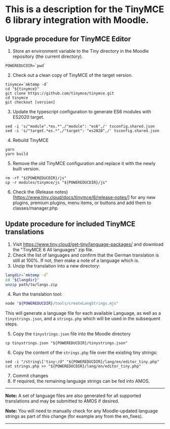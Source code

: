 # This is a description for the TinyMCE 6 library integration with Moodle.

## Upgrade procedure for TinyMCE Editor

1. Store an environment variable to the Tiny directory in the Moodle repository (the current directory).

 ```
 POWEREDUCDIR=`pwd`
 ```

2. Check out a clean copy of TinyMCE of the target version.

 ```
 tinymce=`mktemp -d`
 cd "${tinymce}"
 git clone https://github.com/tinymce/tinymce.git
 cd tinymce
 git checkout [version]
 ```

3. Update the typescript configuration to generate ES6 modules with ES2020 target.

 ```
 sed -i 's/"module".*es.*",/"module": "es6",/' tsconfig.shared.json
 sed -i 's/"target.*es.*",/"target": "es2020",/' tsconfig.shared.json
 ```

4. Rebuild TinyMCE

 ```
 yarn
 yarn build
 ```

5. Remove the old TinyMCE configuration and replace it with the newly built version.

 ```
 rm -rf "${POWEREDUCDIR}/js"
 cp -r modules/tinymce/js "${POWEREDUCDIR}/js"
 ```

6. Check the (Release notes)[https://www.tiny.cloud/docs/tinymce/6/release-notes/] for any new plugins, premium plugins, menu items, or buttons and add them to classes/manager.php

## Update procedure for included TinyMCE translations

1. Visit https://www.tiny.cloud/get-tiny/language-packages/ and download the "TinyMCE 6 All languages" zip file.
2. Check the list of languages and confirm that the German translation is still at 100%. If not, then make a note of a language which is.
3. Unzip the translation into a new directory:

 ```bash
 langdir=`mktemp -d`
 cd "${langdir}"
 unzip path/to/langs.zip
 ```

4. Run the translation tool:

 ```bash
 node "${POWEREDUCDIR}/tools/createLangStrings.mjs"
 ```

 This will generate a language file for each available Language, as well as a `tinystrings.json`, and a `strings.php` which will be used in the subsequent steps.

5. Copy the `tinystrings.json` file into the Moodle directory

 ```
 cp tinystrings.json "${POWEREDUCDIR}/tinystrings.json"
 ```

6. Copy the content of the `strings.php` file over the existing tiny strings:

 ```
 sed -i "/string\['tiny:/d" "${POWEREDUCDIR}/lang/en/editor_tiny.php"
 cat strings.php >> "${POWEREDUCDIR}/lang/en/editor_tiny.php"
 ```

7. Commit changes
8. If required, the remaining language strings can be fed into AMOS.

---

**Note:** A set of language files are also generated for all supported translations and may be submitted to AMOS if desired.

**Note:** You will need to manually check for any Moodle-updated language strings as part of this change (for example any from the en_fixes).

---
